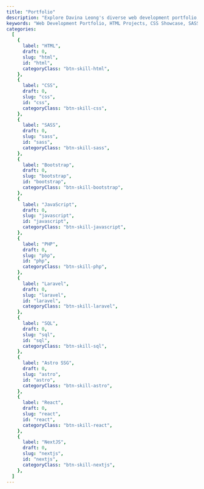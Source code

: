 ```yaml
---
title: "Portfolio"
description: "Explore Davina Leong's diverse web development portfolio, featuring projects in HTML, CSS, SASS, Bootstrap, JavaScript, PHP, Laravel, SQL, Astro SSG, React, and NextJS. Witness a showcase of modern, high-quality web projects."
keywords: "Web Development Portfolio, HTML Projects, CSS Showcase, SASS Projects, Bootstrap Examples, JavaScript Portfolios, PHP Web Apps, Laravel Projects, SQL Demonstrations, Astro SSG Showcases, React Web Development, NextJS Projects."
categories:
  [
    {
      label: "HTML",
      draft: 0,
      slug: "html",
      id: "html",
      categoryClass: "btn-skill-html",
    },
    {
      label: "CSS",
      draft: 0,
      slug: "css",
      id: "css",
      categoryClass: "btn-skill-css",
    },
    {
      label: "SASS",
      draft: 0,
      slug: "sass",
      id: "sass",
      categoryClass: "btn-skill-sass",
    },
    {
      label: "Bootstrap",
      draft: 0,
      slug: "bootstrap",
      id: "bootstrap",
      categoryClass: "btn-skill-bootstrap",
    },
    {
      label: "JavaScript",
      draft: 0,
      slug: "javascript",
      id: "javascript",
      categoryClass: "btn-skill-javascript",
    },
    {
      label: "PHP",
      draft: 0,
      slug: "php",
      id: "php",
      categoryClass: "btn-skill-php",
    },
    {
      label: "Laravel",
      draft: 0,
      slug: "laravel",
      id: "laravel",
      categoryClass: "btn-skill-laravel",
    },
    {
      label: "SQL",
      draft: 0,
      slug: "sql",
      id: "sql",
      categoryClass: "btn-skill-sql",
    },
    {
      label: "Astro SSG",
      draft: 0,
      slug: "astro",
      id: "astro",
      categoryClass: "btn-skill-astro",
    },
    {
      label: "React",
      draft: 0,
      slug: "react",
      id: "react",
      categoryClass: "btn-skill-react",
    },
    {
      label: "NextJS",
      draft: 0,
      slug: "nextjs",
      id: "nextjs",
      categoryClass: "btn-skill-nextjs",
    },
  ]
---
```

